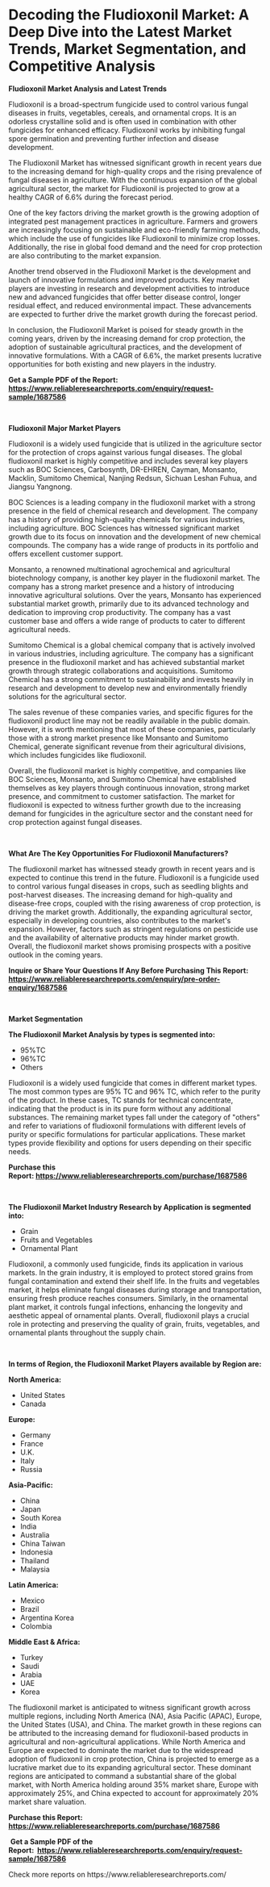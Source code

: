 <p><h1>Decoding the Fludioxonil Market: A Deep Dive into the Latest Market Trends, Market Segmentation, and Competitive Analysis</h1></p><p><strong>Fludioxonil Market Analysis and Latest Trends</strong></p>
<p><p>Fludioxonil is a broad-spectrum fungicide used to control various fungal diseases in fruits, vegetables, cereals, and ornamental crops. It is an odorless crystalline solid and is often used in combination with other fungicides for enhanced efficacy. Fludioxonil works by inhibiting fungal spore germination and preventing further infection and disease development.</p><p>The Fludioxonil Market has witnessed significant growth in recent years due to the increasing demand for high-quality crops and the rising prevalence of fungal diseases in agriculture. With the continuous expansion of the global agricultural sector, the market for Fludioxonil is projected to grow at a healthy CAGR of 6.6% during the forecast period.</p><p>One of the key factors driving the market growth is the growing adoption of integrated pest management practices in agriculture. Farmers and growers are increasingly focusing on sustainable and eco-friendly farming methods, which include the use of fungicides like Fludioxonil to minimize crop losses. Additionally, the rise in global food demand and the need for crop protection are also contributing to the market expansion.</p><p>Another trend observed in the Fludioxonil Market is the development and launch of innovative formulations and improved products. Key market players are investing in research and development activities to introduce new and advanced fungicides that offer better disease control, longer residual effect, and reduced environmental impact. These advancements are expected to further drive the market growth during the forecast period.</p><p>In conclusion, the Fludioxonil Market is poised for steady growth in the coming years, driven by the increasing demand for crop protection, the adoption of sustainable agricultural practices, and the development of innovative formulations. With a CAGR of 6.6%, the market presents lucrative opportunities for both existing and new players in the industry.</p></p>
<p><strong>Get a Sample PDF of the Report:&nbsp; <a href="https://www.reliableresearchreports.com/enquiry/request-sample/1687586">https://www.reliableresearchreports.com/enquiry/request-sample/1687586</a></strong></p>
<p>&nbsp;</p>
<p><strong>Fludioxonil Major Market Players</strong></p>
<p><p>Fludioxonil is a widely used fungicide that is utilized in the agriculture sector for the protection of crops against various fungal diseases. The global fludioxonil market is highly competitive and includes several key players such as BOC Sciences, Carbosynth, DR-EHREN, Cayman, Monsanto, Macklin, Sumitomo Chemical, Nanjing Redsun, Sichuan Leshan Fuhua, and Jiangsu Yangnong.</p><p>BOC Sciences is a leading company in the fludioxonil market with a strong presence in the field of chemical research and development. The company has a history of providing high-quality chemicals for various industries, including agriculture. BOC Sciences has witnessed significant market growth due to its focus on innovation and the development of new chemical compounds. The company has a wide range of products in its portfolio and offers excellent customer support.</p><p>Monsanto, a renowned multinational agrochemical and agricultural biotechnology company, is another key player in the fludioxonil market. The company has a strong market presence and a history of introducing innovative agricultural solutions. Over the years, Monsanto has experienced substantial market growth, primarily due to its advanced technology and dedication to improving crop productivity. The company has a vast customer base and offers a wide range of products to cater to different agricultural needs.</p><p>Sumitomo Chemical is a global chemical company that is actively involved in various industries, including agriculture. The company has a significant presence in the fludioxonil market and has achieved substantial market growth through strategic collaborations and acquisitions. Sumitomo Chemical has a strong commitment to sustainability and invests heavily in research and development to develop new and environmentally friendly solutions for the agricultural sector.</p><p>The sales revenue of these companies varies, and specific figures for the fludioxonil product line may not be readily available in the public domain. However, it is worth mentioning that most of these companies, particularly those with a strong market presence like Monsanto and Sumitomo Chemical, generate significant revenue from their agricultural divisions, which includes fungicides like fludioxonil.</p><p>Overall, the fludioxonil market is highly competitive, and companies like BOC Sciences, Monsanto, and Sumitomo Chemical have established themselves as key players through continuous innovation, strong market presence, and commitment to customer satisfaction. The market for fludioxonil is expected to witness further growth due to the increasing demand for fungicides in the agriculture sector and the constant need for crop protection against fungal diseases.</p></p>
<p>&nbsp;</p>
<p><strong>What Are The Key Opportunities For Fludioxonil Manufacturers?</strong></p>
<p><p>The fludioxonil market has witnessed steady growth in recent years and is expected to continue this trend in the future. Fludioxonil is a fungicide used to control various fungal diseases in crops, such as seedling blights and post-harvest diseases. The increasing demand for high-quality and disease-free crops, coupled with the rising awareness of crop protection, is driving the market growth. Additionally, the expanding agricultural sector, especially in developing countries, also contributes to the market's expansion. However, factors such as stringent regulations on pesticide use and the availability of alternative products may hinder market growth. Overall, the fludioxonil market shows promising prospects with a positive outlook in the coming years.</p></p>
<p><strong>Inquire or Share Your Questions If Any Before Purchasing This Report: <a href="https://www.reliableresearchreports.com/enquiry/pre-order-enquiry/1687586">https://www.reliableresearchreports.com/enquiry/pre-order-enquiry/1687586</a></strong></p>
<p>&nbsp;</p>
<p><strong>Market Segmentation</strong></p>
<p><strong>The Fludioxonil Market Analysis by types is segmented into:</strong></p>
<p><ul><li>95%TC</li><li>96%TC</li><li>Others</li></ul></p>
<p><p>Fludioxonil is a widely used fungicide that comes in different market types. The most common types are 95% TC and 96% TC, which refer to the purity of the product. In these cases, TC stands for technical concentrate, indicating that the product is in its pure form without any additional substances. The remaining market types fall under the category of "others" and refer to variations of fludioxonil formulations with different levels of purity or specific formulations for particular applications. These market types provide flexibility and options for users depending on their specific needs.</p></p>
<p><strong>Purchase this Report:&nbsp;<a href="https://www.reliableresearchreports.com/purchase/1687586">https://www.reliableresearchreports.com/purchase/1687586</a></strong></p>
<p>&nbsp;</p>
<p><strong>The Fludioxonil Market Industry Research by Application is segmented into:</strong></p>
<p><ul><li>Grain</li><li>Fruits and Vegetables</li><li>Ornamental Plant</li></ul></p>
<p><p>Fludioxonil, a commonly used fungicide, finds its application in various markets. In the grain industry, it is employed to protect stored grains from fungal contamination and extend their shelf life. In the fruits and vegetables market, it helps eliminate fungal diseases during storage and transportation, ensuring fresh produce reaches consumers. Similarly, in the ornamental plant market, it controls fungal infections, enhancing the longevity and aesthetic appeal of ornamental plants. Overall, fludioxonil plays a crucial role in protecting and preserving the quality of grain, fruits, vegetables, and ornamental plants throughout the supply chain.</p></p>
<p>&nbsp;</p>
<p><strong>In terms of Region, the Fludioxonil Market Players available by Region are:</strong></p>
<p>
    <p> <strong> North America: </strong>
        <ul>
            <li>United States</li>
            <li>Canada</li>
        </ul>
        </p> 
    <p> <strong> Europe: </strong>
        <ul>
            <li>Germany</li>
            <li>France</li>
            <li>U.K.</li>
            <li>Italy</li>
            <li>Russia</li>
        </ul>
        </p> 
    <p> <strong> Asia-Pacific: </strong>
        <ul>
            <li>China</li>
            <li>Japan</li>
            <li>South Korea</li>
            <li>India</li>
            <li>Australia</li>
            <li>China Taiwan</li>
            <li>Indonesia</li>
            <li>Thailand</li>
            <li>Malaysia</li>
        </ul>
        </p> 
    <p> <strong> Latin America: </strong>
        <ul>
            <li>Mexico</li>
            <li>Brazil</li>
            <li>Argentina Korea</li>
            <li>Colombia</li>
        </ul>
        </p> 
    <p> <strong> Middle East & Africa: </strong>
        <ul>
            <li>Turkey</li>
            <li>Saudi</li>
            <li>Arabia</li>
            <li>UAE</li>
            <li>Korea</li>
        </ul>
    </p>
    </p>
<p><p>The fludioxonil market is anticipated to witness significant growth across multiple regions, including North America (NA), Asia Pacific (APAC), Europe, the United States (USA), and China. The market growth in these regions can be attributed to the increasing demand for fludioxonil-based products in agricultural and non-agricultural applications. While North America and Europe are expected to dominate the market due to the widespread adoption of fludioxonil in crop protection, China is projected to emerge as a lucrative market due to its expanding agricultural sector. These dominant regions are anticipated to command a substantial share of the global market, with North America holding around 35% market share, Europe with approximately 25%, and China expected to account for approximately 20% market share valuation.</p></p>
<p><strong>Purchase this Report: <a href="https://www.reliableresearchreports.com/purchase/1687586">https://www.reliableresearchreports.com/purchase/1687586</a></strong></p>
<p>&nbsp;<strong>Get a Sample PDF of the Report:&nbsp;&nbsp;<a href="https://www.reliableresearchreports.com/enquiry/request-sample/1687586">https://www.reliableresearchreports.com/enquiry/request-sample/1687586</a></strong></p>
<p><strong></strong></p>
<p>Check more reports on https://www.reliableresearchreports.com/</p>